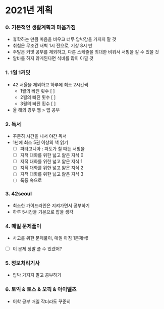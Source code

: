# 2021년 계획

### 0. 기본적인 생활계획과 마음가짐
 - 휴학하는 만큼 마음을 비우고 너무 압박감을 가지지 말 것
 - 취침은 무조건 새벽 1시 전으로, 기상 8시 반
 - 주말은 커밋 공부를 제외하고, 다른 스케줄을 최대한 비워서 서핑을 갈 수 있을 것
 - 알바를 하지 않게된다면 식비를 많이 아낄 것

### 1. 1일 1커밋
 - 42 서울을 제외하고 하루에 최소 2시간씩
 	- 1월의 빠진 횟수 [ ]
	- 2월의 빠진 횟수 [ ]
	- 3월의 빠진 횟수 [ ]
 - 올 해의 경우 웹 > 앱 공부

### 2. 독서
 - 꾸준히 시간을 내서 야간 독서
 - 1년에 최소 5권 이상의 책 읽기
 	- [ ] 파타고니아 : 파도가 칠 때는 서핑을
	- [ ] 지적 대화를 위한 넓고 얉은 지식 0
	- [ ] 지적 대화를 위한 넓고 얉은 지식 1
	- [ ] 지적 대화를 위한 넓고 얉은 지식 2
	- [ ] 지적 대화를 위한 넓고 얉은 지식 3
	- [ ] 폭풍 속으로

### 3. 42seoul
 - 최소한 가이드라인은 지켜가면서 공부하기
 - 하루 5시간을 기본으로 잡을 생각

### 4. 매일 문제풀이
 - 사고를 위한 문제풀이, 매일 아침 1문제씩!
 - [ ] 이 문제 정말 풀 수 있겠어?

### 5. 정보처리기사
 - 압박 가지지 말고 공부하기

### 6. 토익 & 토스 & 오픽 & 아이엘츠
 - 어학 공부 매일 작더라도 꾸준히

